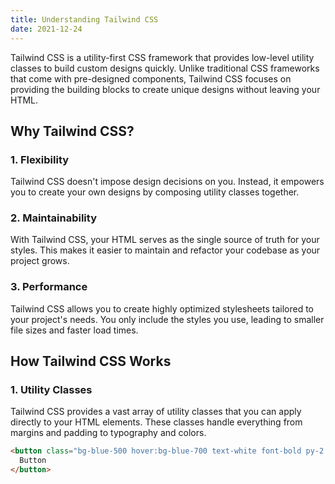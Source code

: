 ```yaml
---
title: Understanding Tailwind CSS
date: 2021-12-24
---
```


Tailwind CSS is a utility-first CSS framework that provides low-level utility classes to build custom designs quickly. Unlike traditional CSS frameworks that come with pre-designed components, Tailwind CSS focuses on providing the building blocks to create unique designs without leaving your HTML.

## Why Tailwind CSS?

### 1. Flexibility

Tailwind CSS doesn't impose design decisions on you. Instead, it empowers you to create your own designs by composing utility classes together.

### 2. Maintainability

With Tailwind CSS, your HTML serves as the single source of truth for your styles. This makes it easier to maintain and refactor your codebase as your project grows.

### 3. Performance

Tailwind CSS allows you to create highly optimized stylesheets tailored to your project's needs. You only include the styles you use, leading to smaller file sizes and faster load times.

## How Tailwind CSS Works

### 1. Utility Classes

Tailwind CSS provides a vast array of utility classes that you can apply directly to your HTML elements. These classes handle everything from margins and padding to typography and colors.

```html
<button class="bg-blue-500 hover:bg-blue-700 text-white font-bold py-2 px-4 rounded">
  Button
</button>

